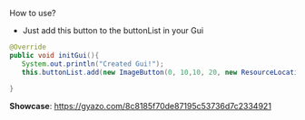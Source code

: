 How to use?
- Just add this button to the buttonList in your Gui
 ```java
 @Override
 public void initGui(){
    System.out.println("Created Gui!");
    this.buttonList.add(new ImageButton(0, 10,10, 20, new ResourceLocation("client/icons/uricon.png")));
    
 }
 ```
**Showcase**: 
https://gyazo.com/8c8185f70de87195c53736d7c2334921
